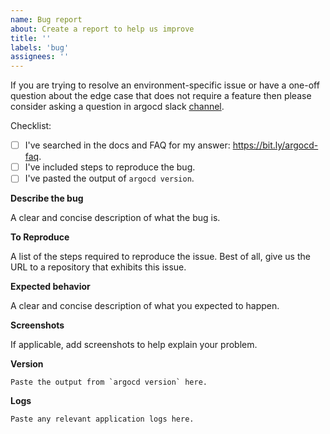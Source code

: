 ```yaml
---
name: Bug report
about: Create a report to help us improve
title: ''
labels: 'bug'
assignees: ''
---
```


If you are trying to resolve an environment-specific issue or have a one-off question about the edge case that does not require a feature then please consider asking a
question in argocd slack [channel](https://argoproj.github.io/community/join-slack).

Checklist:

* [ ] I've searched in the docs and FAQ for my answer: https://bit.ly/argocd-faq.
* [ ] I've included steps to reproduce the bug.
* [ ] I've pasted the output of `argocd version`.

**Describe the bug**

A clear and concise description of what the bug is.

**To Reproduce**

A list of the steps required to reproduce the issue. Best of all, give us the URL to a repository that exhibits this issue.

**Expected behavior**

A clear and concise description of what you expected to happen.

**Screenshots**

If applicable, add screenshots to help explain your problem.

**Version**

```shell
Paste the output from `argocd version` here.
```

**Logs**

```
Paste any relevant application logs here.
```
